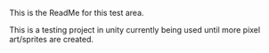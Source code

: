 This is the ReadMe for this test area.

This is a testing project in unity currently being used until more pixel art/sprites are created.
